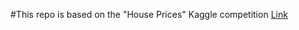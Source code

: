 #This repo is based on the "House Prices" Kaggle competition
[Link](https://www.kaggle.com/c/house-prices-advanced-regression-techniques/data)